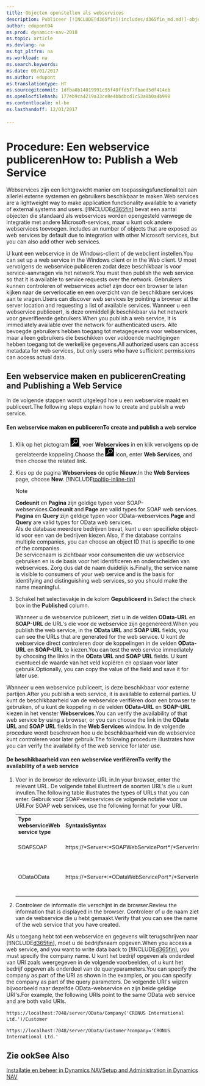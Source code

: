 ```yaml
---
title: Objecten openstellen als webservices
description: Publiceer [!INCLUDE[d365fin](includes/d365fin_md.md)]-objecten als webservices om ze direct beschikbaar te maken op het netwerk.
author: edupont04
ms.prod: dynamics-nav-2018
ms.topic: article
ms.devlang: na
ms.tgt_pltfrm: na
ms.workload: na
ms.search.keywords: 
ms.date: 09/01/2017
ms.author: edupont
ms.translationtype: HT
ms.sourcegitcommit: 1dfba8b14019991c95f40ffd5f7fbaed5df414eb
ms.openlocfilehash: 177eb9ca4219a33ce8e4bbdbcd1c53a8b0a4b998
ms.contentlocale: nl-be
ms.lasthandoff: 12/01/2017

---
```

# <a name="how-to-publish-a-web-service"></a><span data-ttu-id="acecd-103">Procedure: Een webservice publiceren</span><span class="sxs-lookup"><span data-stu-id="acecd-103">How to: Publish a Web Service</span></span>
<span data-ttu-id="acecd-104">Webservices zijn een lichtgewicht manier om toepassingsfunctionaliteit aan allerlei externe systemen en gebruikers beschikbaar te maken.</span><span class="sxs-lookup"><span data-stu-id="acecd-104">Web services are a lightweight way to make application functionality available to a variety of external systems and users.</span></span> [!INCLUDE[d365fin](includes/d365fin_md.md)]<span data-ttu-id="acecd-105"> bevat een aantal objecten die standaard als webservices worden opengesteld vanwege de integratie met andere Microsoft-services, maar u kunt ook andere webservices toevoegen.</span><span class="sxs-lookup"><span data-stu-id="acecd-105"> includes an number of objects that are exposed as web services by default due to integration with other Microsoft services, but you can also add other web services.</span></span>  

<span data-ttu-id="acecd-106">U kunt een webservice in de Windows-client of de webclient instellen.</span><span class="sxs-lookup"><span data-stu-id="acecd-106">You can set up a web service in the Windows client or in the Web client.</span></span> <span data-ttu-id="acecd-107">U moet vervolgens de webservice publiceren zodat deze beschikbaar is voor service-aanvragen via het netwerk.</span><span class="sxs-lookup"><span data-stu-id="acecd-107">You must then publish the web service so that it is available to service requests over the network.</span></span> <span data-ttu-id="acecd-108">Gebruikers kunnen controleren of webservices actief zijn door een browser te laten kijken naar de serverlocatie en een overzicht van de beschikbare services aan te vragen.</span><span class="sxs-lookup"><span data-stu-id="acecd-108">Users can discover web services by pointing a browser at the server location and requesting a list of available services.</span></span> <span data-ttu-id="acecd-109">Wanneer u een webservice publiceert, is deze onmiddellijk beschikbaar via het netwerk voor geverifieerde gebruikers.</span><span class="sxs-lookup"><span data-stu-id="acecd-109">When you publish a web service, it is immediately available over the network for authenticated users.</span></span> <span data-ttu-id="acecd-110">Alle bevoegde gebruikers hebben toegang tot metagegevens voor webservices, maar alleen gebruikers die beschikken over voldoende machtigingen hebben toegang tot de werkelijke gegevens.</span><span class="sxs-lookup"><span data-stu-id="acecd-110">All authorized users can access metadata for web services, but only users who have sufficient permissions can access actual data.</span></span>

## <a name="creating-and-publishing-a-web-service"></a><span data-ttu-id="acecd-111">Een webservice maken en publiceren</span><span class="sxs-lookup"><span data-stu-id="acecd-111">Creating and Publishing a Web Service</span></span>  
 <span data-ttu-id="acecd-112">In de volgende stappen wordt uitgelegd hoe u een webservice maakt en publiceert.</span><span class="sxs-lookup"><span data-stu-id="acecd-112">The following steps explain how to create and publish a web service.</span></span>  

#### <a name="to-create-and-publish-a-web-service"></a><span data-ttu-id="acecd-113">Een webservice maken en publiceren</span><span class="sxs-lookup"><span data-stu-id="acecd-113">To create and publish a web service</span></span>  

1.  <span data-ttu-id="acecd-114">Klik op het pictogram ![Zoeken naar pagina of rapport](media/ui-search/search_small.png "pictogram Zoeken naar pagina of rapport"), voer **Webservices** in en klik vervolgens op de gerelateerde koppeling.</span><span class="sxs-lookup"><span data-stu-id="acecd-114">Choose the ![Search for Page or Report](media/ui-search/search_small.png "Search for Page or Report icon") icon, enter **Web Services**, and then choose the related link.</span></span>  

2.  <span data-ttu-id="acecd-115">Kies op de pagina **Webservices** de optie **Nieuw**.</span><span class="sxs-lookup"><span data-stu-id="acecd-115">In the **Web Services** page, choose **New**.</span></span> [!INCLUDE[tooltip-inline-tip](includes/tooltip-inline-tip_md.md)]  

    > [!NOTE]  
    >  <span data-ttu-id="acecd-116">**Codeunit** en **Pagina** zijn geldige typen voor SOAP-webservices.</span><span class="sxs-lookup"><span data-stu-id="acecd-116">**Codeunit** and **Page** are valid types for SOAP web services.</span></span> <span data-ttu-id="acecd-117">**Pagina** en **Query** zijn geldige typen voor OData-webservices.</span><span class="sxs-lookup"><span data-stu-id="acecd-117">**Page** and **Query** are valid types for OData web services.</span></span>  
    <span data-ttu-id="acecd-118">Als de database meerdere bedrijven bevat, kunt u een specifieke object-id voor een van de bedrijven kiezen.</span><span class="sxs-lookup"><span data-stu-id="acecd-118">Also, if the database contains multiple companies, you can choose an object ID that is specific to one of the companies.</span></span>  
    <span data-ttu-id="acecd-119">De servicenaam is zichtbaar voor consumenten die uw webservice gebruiken en is de basis voor het identificeren en onderscheiden van webservices. Zorg dus dat de naam duidelijk is.</span><span class="sxs-lookup"><span data-stu-id="acecd-119">Finally, the service name is visible to consumers of your web service and is the basis for identifying and distinguishing web services, so you should make the name meaningful.</span></span>

3.  <span data-ttu-id="acecd-120">Schakel het selectievakje in de kolom **Gepubliceerd** in.</span><span class="sxs-lookup"><span data-stu-id="acecd-120">Select the check box in the **Published** column.</span></span>  

     <span data-ttu-id="acecd-121">Wanneer u de webservice publiceert, ziet u in de velden **OData-URL** en **SOAP-URL** de URL's die voor de webservice zijn gegenereerd.</span><span class="sxs-lookup"><span data-stu-id="acecd-121">When you publish the web service, in the **OData URL** and **SOAP URL** fields, you can see the URLs that are generated for the web service.</span></span> <span data-ttu-id="acecd-122">U kunt de webservice direct controleren door de koppelingen in de velden **OData-URL** en **SOAP-URL** te kiezen.</span><span class="sxs-lookup"><span data-stu-id="acecd-122">You can test the web service immediately by choosing the links in the **OData URL** and **SOAP URL** fields.</span></span> <span data-ttu-id="acecd-123">U kunt eventueel de waarde van het veld kopiëren en opslaan voor later gebruik.</span><span class="sxs-lookup"><span data-stu-id="acecd-123">Optionally, you can copy the value of the field and save it for later use.</span></span>  

<span data-ttu-id="acecd-124">Wanneer u een webservice publiceert, is deze beschikbaar voor externe partijen.</span><span class="sxs-lookup"><span data-stu-id="acecd-124">After you publish a web service, it is available to external parties.</span></span> <span data-ttu-id="acecd-125">U kunt de beschikbaarheid van de webservice verifiëren door een browser te gebruiken, of u kunt de koppeling in de velden **OData-URL** en **SOAP-URL** kiezen in het venster **Webservices**.</span><span class="sxs-lookup"><span data-stu-id="acecd-125">You can verify the availability of that web service by using a browser, or you can choose the link in the **OData URL** and **SOAP URL** fields in the **Web Services** window.</span></span> <span data-ttu-id="acecd-126">In de volgende procedure wordt beschreven hoe u de beschikbaarheid van de webservice kunt controleren voor later gebruik.</span><span class="sxs-lookup"><span data-stu-id="acecd-126">The following procedure illustrates how you can verify the availability of the web service for later use.</span></span>  

#### <a name="to-verify-the-availability-of-a-web-service"></a><span data-ttu-id="acecd-127">De beschikbaarheid van een webservice verifiëren</span><span class="sxs-lookup"><span data-stu-id="acecd-127">To verify the availability of a web service</span></span>  

1.  <span data-ttu-id="acecd-128">Voer in de browser de relevante URL in.</span><span class="sxs-lookup"><span data-stu-id="acecd-128">In your browser, enter the relevant URL.</span></span> <span data-ttu-id="acecd-129">De volgende tabel illustreert de soorten URL's die u kunt invullen.</span><span class="sxs-lookup"><span data-stu-id="acecd-129">The following table illustrates the types of URLs that you can enter.</span></span> <span data-ttu-id="acecd-130">Gebruik voor SOAP-webservices de volgende notatie voor uw URI.</span><span class="sxs-lookup"><span data-stu-id="acecd-130">For SOAP web services, use the following format for your URI.</span></span>  

    <table>
    <tr>
    <th><span data-ttu-id="acecd-131">Type webservice</span><span class="sxs-lookup"><span data-stu-id="acecd-131">Web service type</span></span></th>
    <th><span data-ttu-id="acecd-132">Syntaxis</span><span class="sxs-lookup"><span data-stu-id="acecd-132">Syntax</span></span></th>
    <th><span data-ttu-id="acecd-133">Opmerking</span><span class="sxs-lookup"><span data-stu-id="acecd-133">Example</span></span></th>
    </tr>
    <tr>
    <td><span data-ttu-id="acecd-134">SOAP</span><span class="sxs-lookup"><span data-stu-id="acecd-134">SOAP</span></span></td>
    <td><span data-ttu-id="acecd-135">https://*Server*:*SOAPWebServicePort*/*ServerInstance*/WS/*CompanyName*/salesDocuments/</span><span class="sxs-lookup"><span data-stu-id="acecd-135">https://*Server*:*SOAPWebServicePort*/*ServerInstance*/WS/*CompanyName*/salesDocuments/</span></span></td>
    <td><span data-ttu-id="acecd-136">https://mycompany.financials.dynamics.com:7047/MS/WS/MyCompany/Page/salesDocuments?tenant=mycompany.financials.dynamics.com</span><span class="sxs-lookup"><span data-stu-id="acecd-136">https://mycompany.financials.dynamics.com:7047/MS/WS/MyCompany/Page/salesDocuments?tenant=mycompany.financials.dynamics.com</span></span></td>
    </tr>
    <tr>
    <td><span data-ttu-id="acecd-137">OData</span><span class="sxs-lookup"><span data-stu-id="acecd-137">OData</span></span></td>
    <td><span data-ttu-id="acecd-138">https://*Server*:*ODataWebServicePort*/*ServerInstance*/OData/Company('*CompanyName*')</span><span class="sxs-lookup"><span data-stu-id="acecd-138">https://*Server*:*ODataWebServicePort*/*ServerInstance*/OData/Company('*CompanyName*')</span></span></td>
    <td><span data-ttu-id="acecd-139">https://MyCompany.financials.dynamics.com:7048/MS/OData/Company('MyCompany')/salesDocuments?tenant=MyCompany.financials.dynamics.com</span><span class="sxs-lookup"><span data-stu-id="acecd-139">https://MyCompany.financials.dynamics.com:7048/MS/OData/Company('MyCompany')/salesDocuments?tenant=MyCompany.financials.dynamics.com</span></span>

         The company name is case-sensitive.</td>
    </tr>
    </table>

2.  <span data-ttu-id="acecd-140">Controleer de informatie die verschijnt in de browser.</span><span class="sxs-lookup"><span data-stu-id="acecd-140">Review the information that is displayed in the browser.</span></span> <span data-ttu-id="acecd-141">Controleer of u de naam ziet van de webservice die u hebt gemaakt.</span><span class="sxs-lookup"><span data-stu-id="acecd-141">Verify that you can see the name of the web service that you have created.</span></span>  

 <span data-ttu-id="acecd-142">Als u toegang hebt tot een webservice en gegevens wilt terugschrijven naar [!INCLUDE[d365fin](includes/d365fin_md.md)], moet u de bedrijfsnaam opgeven.</span><span class="sxs-lookup"><span data-stu-id="acecd-142">When you access a web service, and you want to write data back to [!INCLUDE[d365fin](includes/d365fin_md.md)], you must specify the company name.</span></span> <span data-ttu-id="acecd-143">U kunt het bedrijf opgeven als onderdeel van URI zoals weergegeven in de volgende voorbeelden, of u kunt het bedrijf opgeven als onderdeel van de queryparameters.</span><span class="sxs-lookup"><span data-stu-id="acecd-143">You can specify the company as part of the URI as shown in the examples, or you can specify the company as part of the query parameters.</span></span> <span data-ttu-id="acecd-144">De volgende URI's wijzen bijvoorbeeld naar dezelfde OData-webservice en zijn beide geldige URI's.</span><span class="sxs-lookup"><span data-stu-id="acecd-144">For example, the following URIs point to the same OData web service and are both valid URIs.</span></span>  

```  
https://localhost:7048/server/OData/Company('CRONUS International Ltd.')/Customer  
```  

```  
https://localhost:7048/server/OData/Customer?company='CRONUS International Ltd.'  
```  

## <a name="see-also"></a><span data-ttu-id="acecd-145">Zie ook</span><span class="sxs-lookup"><span data-stu-id="acecd-145">See Also</span></span>  
[<span data-ttu-id="acecd-146">Installatie en beheer in Dynamics NAV</span><span class="sxs-lookup"><span data-stu-id="acecd-146">Setup and Administration in Dynamics NAV</span></span>](admin-setup-and-administration.md)  

